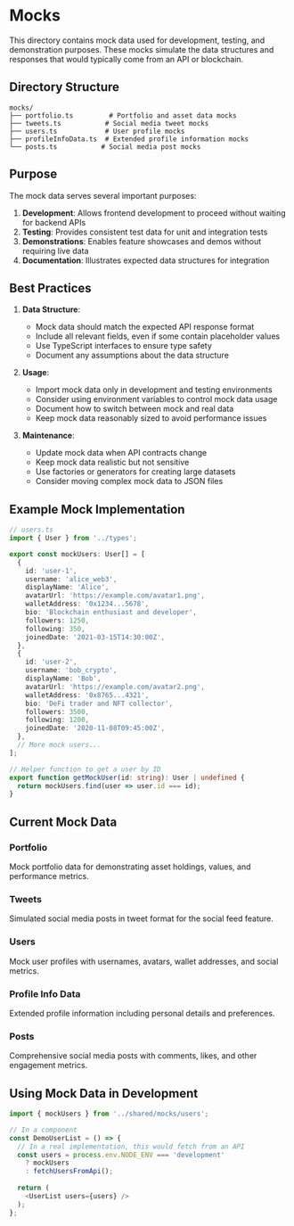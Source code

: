 # Mocks

This directory contains mock data used for development, testing, and demonstration purposes. These mocks simulate the data structures and responses that would typically come from an API or blockchain.

## Directory Structure

```
mocks/
├── portfolio.ts         # Portfolio and asset data mocks
├── tweets.ts           # Social media tweet mocks
├── users.ts            # User profile mocks
├── profileInfoData.ts  # Extended profile information mocks
└── posts.ts           # Social media post mocks
```

## Purpose

The mock data serves several important purposes:

1. **Development**: Allows frontend development to proceed without waiting for backend APIs
2. **Testing**: Provides consistent test data for unit and integration tests
3. **Demonstrations**: Enables feature showcases and demos without requiring live data
4. **Documentation**: Illustrates expected data structures for integration

## Best Practices

1. **Data Structure**:
   - Mock data should match the expected API response format
   - Include all relevant fields, even if some contain placeholder values
   - Use TypeScript interfaces to ensure type safety
   - Document any assumptions about the data structure

2. **Usage**:
   - Import mock data only in development and testing environments
   - Consider using environment variables to control mock data usage
   - Document how to switch between mock and real data
   - Keep mock data reasonably sized to avoid performance issues

3. **Maintenance**:
   - Update mock data when API contracts change
   - Keep mock data realistic but not sensitive
   - Use factories or generators for creating large datasets
   - Consider moving complex mock data to JSON files

## Example Mock Implementation

```typescript
// users.ts
import { User } from '../types';

export const mockUsers: User[] = [
  {
    id: 'user-1',
    username: 'alice_web3',
    displayName: 'Alice',
    avatarUrl: 'https://example.com/avatar1.png',
    walletAddress: '0x1234...5678',
    bio: 'Blockchain enthusiast and developer',
    followers: 1250,
    following: 350,
    joinedDate: '2021-03-15T14:30:00Z',
  },
  {
    id: 'user-2',
    username: 'bob_crypto',
    displayName: 'Bob',
    avatarUrl: 'https://example.com/avatar2.png',
    walletAddress: '0x8765...4321',
    bio: 'DeFi trader and NFT collector',
    followers: 3500,
    following: 1200,
    joinedDate: '2020-11-08T09:45:00Z',
  },
  // More mock users...
];

// Helper function to get a user by ID
export function getMockUser(id: string): User | undefined {
  return mockUsers.find(user => user.id === id);
}
```

## Current Mock Data

### Portfolio

Mock portfolio data for demonstrating asset holdings, values, and performance metrics.

### Tweets

Simulated social media posts in tweet format for the social feed feature.

### Users

Mock user profiles with usernames, avatars, wallet addresses, and social metrics.

### Profile Info Data

Extended profile information including personal details and preferences.

### Posts

Comprehensive social media posts with comments, likes, and other engagement metrics.

## Using Mock Data in Development

```typescript
import { mockUsers } from '../shared/mocks/users';

// In a component
const DemoUserList = () => {
  // In a real implementation, this would fetch from an API
  const users = process.env.NODE_ENV === 'development' 
    ? mockUsers 
    : fetchUsersFromApi();
  
  return (
    <UserList users={users} />
  );
};
``` 